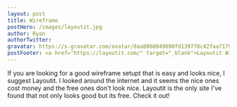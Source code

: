 ```yaml
---
layout: post
title: Wireframe
postHero: /images/layoutit.jpg
author: Ryan
authorTwitter: 
gravatar: https://s.gravatar.com/avatar/8aa8860849690fd1397f0c42faa71795?s=80
postFooter: <a href="https://layoutit.com/" target="_blank">Layoutit Wireframe</a>
---
```


If you are looking for a good wireframe setupt that is easy and looks nice, I suggest Layoutit. 
I looked around the internet and it seems the nice ones cost money and the free ones don't look nice.
Layoutit is the only site I've found that not only looks good but its free. Check it out!
